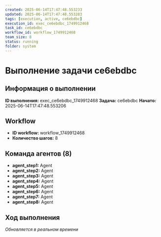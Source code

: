 ```yaml
---
created: 2025-06-14T17:47:48.553233
updated: 2025-06-14T17:47:48.553283
tags: [execution, active, ce6ebdbc]
execution_id: exec_ce6ebdbc_1749912468
task_id: ce6ebdbc
workflow_id: workflow_1749912468
team_size: 8
status: running
folder: system
---
```


# Выполнение задачи ce6ebdbc

## Информация о выполнении

**ID выполнения:** exec_ce6ebdbc_1749912468
**Задача:** ce6ebdbc
**Начато:** 2025-06-14T17:47:48.553206

## Workflow
- **ID workflow:** workflow_1749912468
- **Количество шагов:** 8

## Команда агентов (8)
- **agent_step1:** Agent
- **agent_step2:** Agent
- **agent_step3:** Agent
- **agent_step4:** Agent
- **agent_step5:** Agent
- **agent_step6:** Agent
- **agent_step7:** Agent
- **agent_step8:** Agent

## Ход выполнения
*Обновляется в реальном времени*

